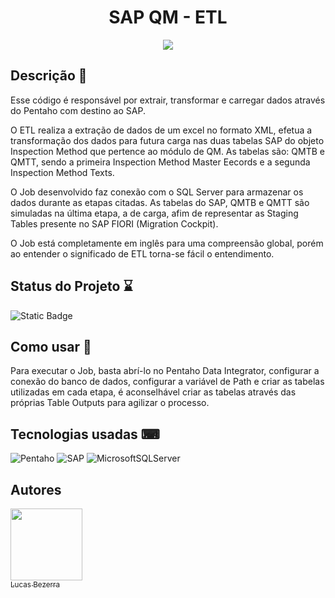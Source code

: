 <div align="center">
  <h1>SAP QM - ETL</h1>
  <img align="middle" src=https://github.com/user-attachments/assets/b56b6ce6-6724-40d5-85fd-4c7e9acb833c

>
</div>



<h2>Descrição 📃</h2>
<p>Esse código é responsável por extrair, transformar e carregar dados através do Pentaho com destino ao SAP.</p>

<p>O ETL realiza a extração de dados de um excel no formato XML, efetua a transformação dos dados para futura carga nas duas
  tabelas SAP do objeto Inspection Method que pertence ao módulo de QM. As tabelas são: QMTB e QMTT, sendo a primeira
  Inspection Method Master Eecords e a segunda Inspection Method Texts.</p>

<p>O Job desenvolvido faz conexão com o SQL Server para armazenar os dados durante as etapas citadas. As tabelas do SAP, QMTB e
  QMTT são simuladas na última etapa, a de carga, afim de representar as Staging Tables presente no SAP FIORI (Migration
  Cockpit).</p>

<p>O Job está completamente em inglês para uma compreensão global, porém ao entender o significado de ETL torna-se fácil o
  entendimento.</p>


<h2>Status do Projeto ⌛</h2>
   
 ![Static Badge](https://img.shields.io/badge/status-finished-green)


<h2>Como usar 👣</h2>
<p>Para executar o Job, basta abrí-lo no Pentaho Data Integrator, configurar a conexão do banco de dados, configurar a variável
  de Path e criar as tabelas utilizadas em cada etapa, é aconselhável criar as tabelas através das próprias Table Outputs para
  agilizar o processo.</p>

  
<h2>Tecnologias usadas ⌨</h2>
  
 ![Pentaho](https://img.shields.io/badge/Pentaho-005073?style=for-the-badge&logo=pentaho&logoColor=white) ![SAP](https://img.shields.io/badge/SAP-0FAAFF?style=for-the-badge&logo=sap&logoColor=white) ![MicrosoftSQLServer](https://img.shields.io/badge/Microsoft%20SQL%20Server-CC2927?style=for-the-badge&logo=microsoft%20sql%20server&logoColor=white)

<h2>Autores</h2>

[<img loading="lazy" src="https://avatars.githubusercontent.com/u/128868356?s=400&u=e46a4a066ab7c8789bb2ba1d68758a5471565aec&v=4" width=115><br><sub>Lucas Bezerra</sub>](https://github.com/lucaslfb)
